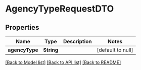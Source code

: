 # AgencyTypeRequestDTO
## Properties

| Name | Type | Description | Notes |
|------------ | ------------- | ------------- | -------------|
| **agencyType** | **String** |  | [default to null] |

[[Back to Model list]](../README.md#documentation-for-models) [[Back to API list]](../README.md#documentation-for-api-endpoints) [[Back to README]](../README.md)

